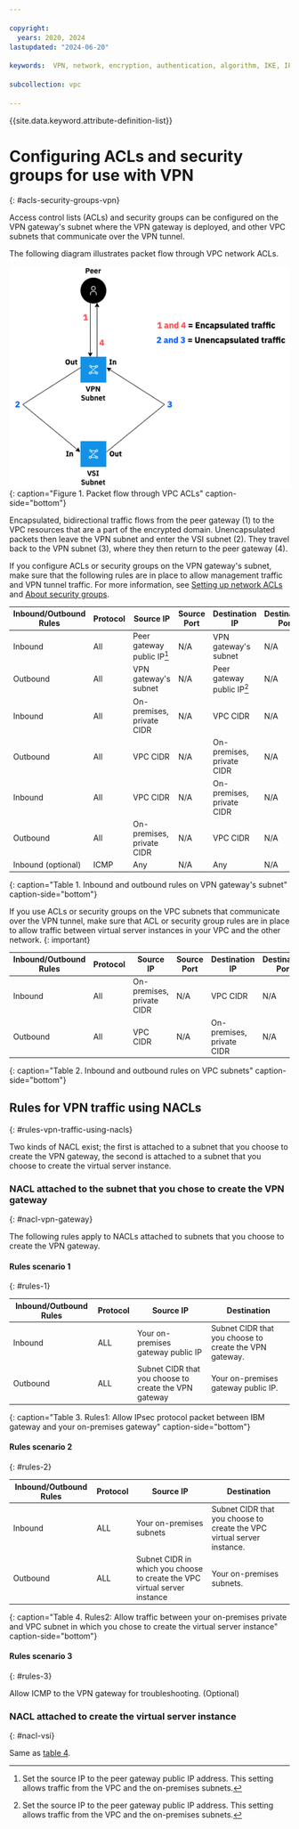 ```yaml
---

copyright:
  years: 2020, 2024
lastupdated: "2024-06-20"

keywords:  VPN, network, encryption, authentication, algorithm, IKE, IPsec, policies, gateway

subcollection: vpc

---
```


{{site.data.keyword.attribute-definition-list}}

# Configuring ACLs and security groups for use with VPN
{: #acls-security-groups-vpn}

Access control lists (ACLs) and security groups can be configured on the VPN gateway's subnet where the VPN gateway is deployed, and other VPC subnets that communicate over the VPN tunnel.

The following diagram illustrates packet flow through VPC network ACLs.

   ![Packet flow through VPC ACLs](images/vpc-traffic-flow.png){: caption="Figure 1. Packet flow through VPC ACLs" caption-side="bottom"}

Encapsulated, bidirectional traffic flows from the peer gateway (1) to the VPC resources that are a part of the encrypted domain. Unencapsulated packets then leave the VPN subnet and enter the VSI subnet (2). They travel back to the VPN subnet (3), where they then return to the peer gateway (4).

If you configure ACLs or security groups on the VPN gateway's subnet, make sure that the following rules are in place to allow management traffic and VPN tunnel traffic. For more information, see [Setting up network ACLs](/docs/vpc?topic=vpc-using-acls) and [About security groups](/docs/vpc?topic=vpc-using-security-groups).

| Inbound/Outbound Rules | Protocol | Source IP | Source Port | Destination IP | Destination Port |
|--------------|------|------|------|------|------------------|
| Inbound | All | Peer gateway public IP[^IP] | N/A | VPN gateway's subnet | N/A
| Outbound | All  | VPN gateway's subnet | N/A | Peer gateway public IP[^IP2] | N/A
| Inbound | All | On-premises, private CIDR | N/A | VPC CIDR | N/A
| Outbound | All  | VPC CIDR | N/A | On-premises, private CIDR | N/A
| Inbound | All  | VPC CIDR | N/A | On-premises, private CIDR | N/A
| Outbound | All | On-premises, private CIDR | N/A | VPC CIDR | N/A
| Inbound (optional) | ICMP | Any | N/A | Any | N/A
{: caption="Table 1. Inbound and outbound rules on VPN gateway's subnet" caption-side="bottom"}

If you use ACLs or security groups on the VPC subnets that communicate over the VPN tunnel, make sure that ACL or security group rules are in place to allow traffic between virtual server instances in your VPC and the other network.
{: important}

| Inbound/Outbound Rules | Protocol | Source IP | Source Port | Destination IP | Destination Port |
|--------------|------|------|------|------|------------------|
| Inbound | All | On-premises, private CIDR | N/A | VPC CIDR | N/A
| Outbound | All | VPC CIDR | N/A | On-premises, private CIDR | N/A
{: caption="Table 2. Inbound and outbound rules on VPC subnets" caption-side="bottom"}

[^IP]: Set the source IP to the peer gateway public IP address. This setting allows traffic from the VPC and the on-premises subnets.

[^IP2]: Set the source IP to the peer gateway public IP address. This setting allows traffic from the VPC and the on-premises subnets.

## Rules for VPN traffic using NACLs
{: #rules-vpn-traffic-using-nacls}

Two kinds of NACL exist; the first is attached to a subnet that you choose to create the VPN gateway, the second is attached to a subnet that you choose to create the virtual server instance.

### NACL attached to the subnet that you chose to create the VPN gateway
{: #nacl-vpn-gateway}

The following rules apply to NACLs attached to subnets that you choose to create the VPN gateway.

#### Rules scenario 1
{: #rules-1}

Inbound/Outbound Rules|Protocol| Source IP| Destination|
|---------------------|--------|----------|------------|
|Inbound |ALL |Your on-premises gateway public IP|Subnet CIDR that you choose to create the VPN gateway.|
|Outbound |ALL |Subnet CIDR that you choose to create the VPN gateway|Your on-premises gateway public IP.|
{: caption="Table 3. Rules1: Allow IPsec protocol packet between IBM gateway and your on-premises gateway" caption-side="bottom"}

#### Rules scenario 2
{: #rules-2}

Inbound/Outbound Rules|Protocol| Source IP| Destination|
|---------------------|--------|----------|------------|
|Inbound |ALL |Your on-premises subnets|Subnet CIDR that you choose to create the VPC virtual server instance.|
|Outbound |ALL |Subnet CIDR in which you choose to create the VPC virtual server instance|Your on-premises subnets.|
{: caption="Table 4. Rules2: Allow traffic between your on-premises private and VPC subnet in which you chose to create the virtual server instance" caption-side="bottom"}

#### Rules scenario 3
{: #rules-3}

Allow ICMP to the VPN gateway for troubleshooting. (Optional)

### NACL attached to create the virtual server instance
{: #nacl-vsi}

Same as [table 4](#rules-2).
